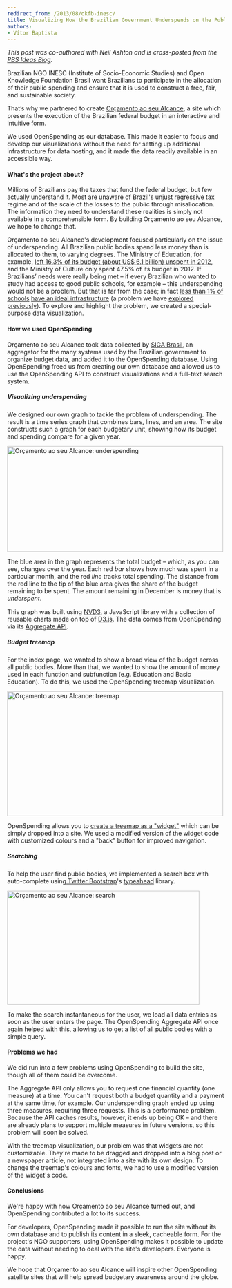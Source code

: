 ```yaml
---
redirect_from: /2013/08/okfb-inesc/
title: Visualizing How the Brazilian Government Underspends on the Public Good
authors:
- Vítor Baptista
---
```

*This post was co-authored with Neil Ashton and is cross-posted from the [PBS Ideas Blog](http://www.pbs.org/idealab/2013/08/visualizing-how-the-brazilian-government-underspends-for-the-public-good).*

Brazilian NGO INESC (Institute of Socio-Economic Studies) and Open Knowledge Foundation Brasil want Brazilians to participate in the allocation of their public spending and ensure that it is used to construct a free, fair, and sustainable society.

That’s why we partnered to create [Orçamento ao seu Alcance][1], a site which presents the execution of the Brazilian federal budget in an interactive and intuitive form.

We used OpenSpending as our database. This made it easier to focus and develop our visualizations without the need for setting up additional infrastructure for data hosting, and it made the data readily available in an accessible way.

#### What's the project about?

Millions of Brazilians pay the taxes that fund the federal budget, but few actually understand it. Most are unaware of Brazil's unjust regressive tax regime and of the scale of the losses to the public through misallocation. The information they need to understand these realities is simply not available in a comprehensible form. By building Orçamento ao seu Alcance, we hope to change that.

Orçamento ao seu Alcance's development focused particularly on the issue of underspending. All Brazilian public bodies spend less money than is allocated to them, to varying degrees. The Ministry of Education, for example, [left 16.3% of its budget (about US$ 6.1 billion) unspent in 2012][2], and the Ministry of Culture only spent 47.5% of its budget in 2012. If Brazilians’ needs were really being met – if every Brazilian who wanted to study had access to good public schools, for example – this underspending would not be a problem. But that is far from the case; in fact [less than 1% of schools][5] [have an ideal infrastructure][6] (a problem we have [explored previously][7]). To explore and highlight the problem, we created a special-purpose data visualization.

#### How we used OpenSpending

Orçamento ao seu Alcance took data collected by [SIGA Brasil][8], an aggregator for the many systems used by the Brazilian government to organize budget data, and added it to the OpenSpending database. Using OpenSpending freed us from creating our own database and allowed us to use the OpenSpending API to construct visualizations and a full-text search system.

##### Visualizing underspending

We designed our own graph to tackle the problem of underspending. The result is a time series graph that combines bars, lines, and an area. The site constructs such a graph for each budgetary unit, showing how its budget and spending compare for a given year.

<a title="Orçamento ao seu Alcance: underspending" href="http://www.flickr.com/photos/okfn/9517213680/"><img src="http://farm3.staticflickr.com/2820/9517213680_dcb0eee62f_z.jpg" alt="Orçamento ao seu Alcance: underspending" width="500" height="245" /></a>

The blue area in the graph represents the total budget – which, as you can see, changes over the year. Each red *bar* shows how much was spent in a particular month, and the red *line* tracks total spending. The distance from the red line to the tip of the blue area gives the share of the budget remaining to be spent. The amount remaining in December is money that is *underspent*.

This graph was built using [NVD3][9], a JavaScript library with a collection of reusable charts made on top of [D3.js][10]. The data comes from OpenSpending via its [Aggregate API][11].

##### Budget treemap

For the index page, we wanted to show a broad view of the budget across all public bodies. More than that, we wanted to show the amount of money used in each function and subfunction (e.g. Education and Basic Education). To do this, we used the OpenSpending treemap visualization.

<a title="Orçamento ao seu Alcance: treemap" href="http://www.flickr.com/photos/okfn/9517213800/"><img src="http://farm4.staticflickr.com/3712/9517213800_917bd18fae.jpg" alt="Orçamento ao seu Alcance: treemap" width="500" height="289" /></a>

OpenSpending allows you to [create a treemap as a "widget"][12] which can be simply dropped into a site. We used a modified version of the widget code with customized colours and a "back" button for improved navigation.

##### Searching

To help the user find public bodies, we implemented a search box with auto-complete using[ Twitter Bootstrap][13]'s [typeahead][14] library.

<a title="Orçamento ao seu Alcance: search" href="http://www.flickr.com/photos/okfn/9517213914/"><img src="http://farm6.staticflickr.com/5506/9517213914_9c2bde668a_o.png" alt="Orçamento ao seu Alcance: search" width="445" height="264" /></a>

To make the search instantaneous for the user, we load all data entries as soon as the user enters the page. The OpenSpending Aggregate API once again helped with this, allowing us to get a list of all public bodies with a simple query.

#### Problems we had

We did run into a few problems using OpenSpending to build the site, though all of them could be overcome.

The Aggregate API only allows you to request one financial quantity (one measure) at a time. You can't request both a budget quantity and a payment at the same time, for example. Our underspending graph ended up using three measures, requiring three requests. This is a performance problem. Because the API caches results, however, it ends up being OK – and there are already plans to support multiple measures in future versions, so this problem will soon be solved.

With the treemap visualization, our problem was that widgets are not customizable. They're made to be dragged and dropped into a blog post or a newspaper article, not integrated into a site with its own design. To change the treemap's colours and fonts, we had to use a modified version of the widget's code.

#### Conclusions

We're happy with how Orçamento ao seu Alcance turned out, and OpenSpending contributed a lot to its success.

For developers, OpenSpending made it possible to run the site without its own database and to publish its content in a sleek, cacheable form. For the project's NGO supporters, using OpenSpending makes it possible to update the data without needing to deal with the site's developers. Everyone is happy.

We hope that Orçamento ao seu Alcance will inspire other OpenSpending satellite sites that will help spread budgetary awareness around the globe.

[1]: http://orcamento.inesc.org.br/
[2]: http://orcamento.inesc.org.br/26000-ministerio-da-educacao/2012
[5]: http://www.paraonline.com.br/menos-de-1-das-escolas-brasileiras-tem-infraestrutura-ideal/
[6]: http://simaojacinto.blogspot.com.br/2013/06/menos-de-1-das-escolas-brasileiras-tem.html
[7]: http://www.escolaquequeremos.org/
[8]: http://www12.senado.gov.br/orcamento/sigabrasil
[9]: http://nvd3.org/
[10]: http://d3js.org
[11]: http://blog.openspending.org/help/api/aggregate
[12]: http://www.pbs.org/idealab/2013/03/how-to-embed-open-spending-visualizations-in-your-own-website078
[13]: http://getbootstrap.com/2.3.2/
[14]: http://twitter.github.io/typeahead.js/

